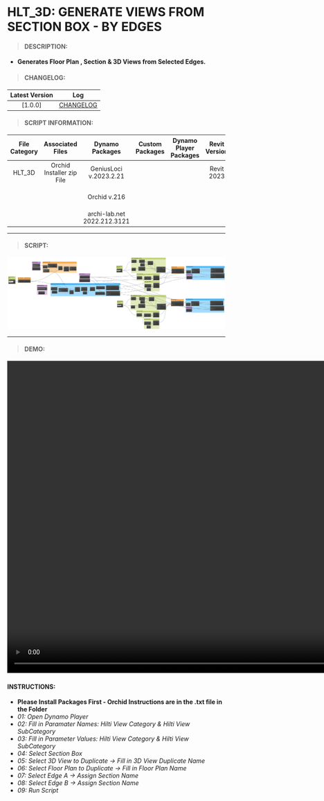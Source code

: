 # HLT_3D: GENERATE VIEWS FROM SECTION BOX - BY EDGES

> #### DESCRIPTION: 
- **Generates Floor Plan , Section & 3D Views from Selected Edges.**

> #### CHANGELOG:

| Latest Version | Log |
| :-------: | :----: | 
|[1.0.0] | [CHANGELOG](/_scripts/_project/266_HLT/3D/changelog/HLT_3D_GenerateFPSEC_PickEdge.md) |

> #### SCRIPT INFORMATION: 

| File Category | Associated Files | Dynamo Packages | Custom Packages | Dynamo Player Packages | Revit Version | Author | Modified By | File Name & Location | 
| :-------: | :----: | :---: | :---: | :---: | :---: | :---: | :---: | :--: |
| HLT_3D  | Orchid Installer zip File | GeniusLoci v.2023.2.21| | | Revit 2023 | Cathrine Macabuhay | | HLT_3D_GenerateFPSEC_PickEdge V1.0.0 |
|           |  | Orchid v.216 | | | | | | (https://bimcapcom.sharepoint.com/:f:/s/BCP-Main/EoNVZ_h5Yq5BlfQrrpJH2D4BileeFoAighlYJFmuz-dLpA?e=3k9keO) |                 
|           |  | archi-lab.net 2022.212.3121 |                 

----------------------------------------------------------------

> #### SCRIPT:
<img src="./_scripts/_project/266_HLT/3D/images/HLT_3D_GenerateFPSEC_PickEdge.png">

------------------------------------------------------------------
> #### **DEMO**: 

<video width="1280" height="720" controls>
 <source src="./_scripts/_project/266_HLT/3D/demo/HLT_3D_GenerateFPSEC_PickEdge.mp4" type="video/mp4">
</video>

#### INSTRUCTIONS: 
- **Please Install Packages First - Orchid Instructions are in the .txt file in the Folder**
- *01: Open Dynamo Player*
- *02: Fill in Paramater Names: Hilti View Category & Hilti View SubCategory*
- *03: Fill in Parameter Values: Hilti View Category & Hilti View SubCategory*
- *04: Select Section Box*
- *05: Select 3D View to Duplicate -> Fill in 3D View Duplicate Name*
- *06: Select Floor Plan to Duplicate -> Fill in Floor Plan Name*
- *07: Select Edge A -> Assign Section Name*
- *08: Select Edge B -> Assign Section Name*
- *09: Run Script*